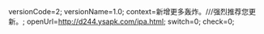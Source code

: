 versionCode=2;
versionName=1.0;
context=新增更多轰炸。///强烈推荐您更新。;
openUrl=http://d244.ysapk.com/ipa.html;
switch=0;
check=0;
